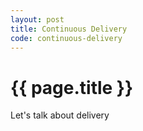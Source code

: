 ```yaml
---
layout: post
title: Continuous Delivery
code: continuous-delivery
---
```


{{ page.title }}
================

Let's talk about delivery